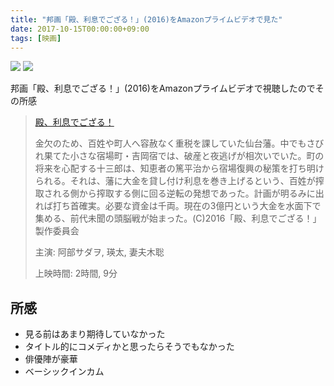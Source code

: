 ```yaml
---
title: "邦画「殿、利息でござる！」(2016)をAmazonプライムビデオで見た"
date: 2017-10-15T00:00:00+09:00
tags: [映画]
---
```


[![](https://ws-fe.amazon-adsystem.com/widgets/q?_encoding=UTF8&MarketPlace=JP&ASIN=B01KSLWJ2M&ServiceVersion=20070822&ID=AsinImage&WS=1&Format=_SL600_&tag=tekiomomono-22)](https://www.amazon.co.jp/gp/product/B01KSLWJ2M/ref=as_li_tl?ie=UTF8&camp=247&creative=1211&creativeASIN=B01KSLWJ2M&linkCode=as2&tag=tekiomomono-22&linkId=1f97168d4c56ecb30368ca5334536d61)
![](https://ir-jp.amazon-adsystem.com/e/ir?t=tekiomomono-22&l=am2&o=9&a=B01KSLWJ2M)

邦画「殿、利息でござる！」(2016)をAmazonプライムビデオで視聴したのでその所感

> [殿、利息でござる！](https://www.amazon.co.jp/gp/product/B01KSLWJ2M/ref=as_li_tl?ie=UTF8&camp=247&creative=1211&creativeASIN=B01KSLWJ2M&linkCode=as2&tag=tekiomomono-22&linkId=1f97168d4c56ecb30368ca5334536d61)
>
> 金欠のため、百姓や町人へ容赦なく重税を課していた仙台藩。中でもさびれ果てた小さな宿場町・吉岡宿では、破産と夜逃げが相次いでいた。町の将来を心配する十三郎は、知恵者の篤平治から宿場復興の秘策を打ち明けられる。それは、藩に大金を貸し付け利息を巻き上げるという、百姓が搾取される側から搾取する側に回る逆転の発想であった。計画が明るみに出れば打ち首確実。必要な資金は千両。現在の3億円という大金を水面下で集める、前代未聞の頭脳戦が始まった。(C)2016「殿、利息でござる！」製作委員会
>
> 主演: 阿部サダヲ, 瑛太, 妻夫木聡
>
> 上映時間: 2時間, 9分

## 所感
* 見る前はあまり期待していなかった
* タイトル的にコメディかと思ったらそうでもなかった
* 俳優陣が豪華
* ベーシックインカム
